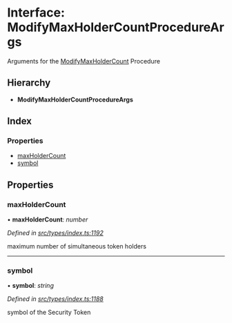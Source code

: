# Interface: ModifyMaxHolderCountProcedureArgs

Arguments for the [ModifyMaxHolderCount](../enums/_types_index_.proceduretype.md#modifymaxholdercount) Procedure

## Hierarchy

- **ModifyMaxHolderCountProcedureArgs**

## Index

### Properties

- [maxHolderCount](_types_index_.modifymaxholdercountprocedureargs.md#maxholdercount)
- [symbol](_types_index_.modifymaxholdercountprocedureargs.md#symbol)

## Properties

### maxHolderCount

• **maxHolderCount**: _number_

_Defined in [src/types/index.ts:1192](https://github.com/PolymathNetwork/polymath-sdk/blob/660aba8/src/types/index.ts#L1192)_

maximum number of simultaneous token holders

---

### symbol

• **symbol**: _string_

_Defined in [src/types/index.ts:1188](https://github.com/PolymathNetwork/polymath-sdk/blob/660aba8/src/types/index.ts#L1188)_

symbol of the Security Token
